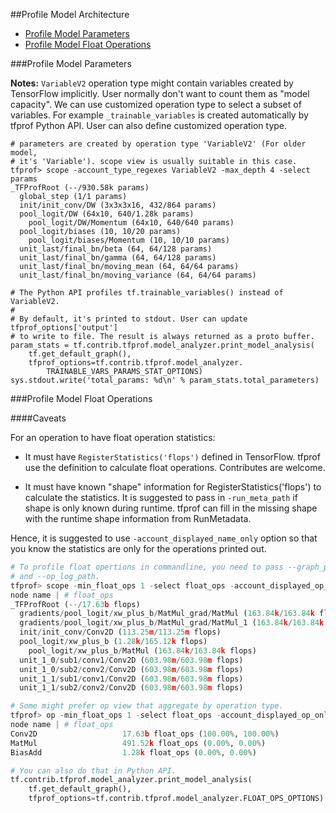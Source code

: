 ##Profile Model Architecture

* [Profile Model Parameters](#profile-model-parameters)
* [Profile Model Float Operations](#profile-model-float-operations)

###Profile Model Parameters

<b>Notes:</b>
`VariableV2` operation type might contain variables created by TensorFlow
implicitly. User normally don't want to count them as "model capacity".
We can use customized operation type to select a subset of variables.
For example `_trainable_variables` is created automatically by tfprof Python
API. User can also define customized operation type.

```
# parameters are created by operation type 'VariableV2' (For older model,
# it's 'Variable'). scope view is usually suitable in this case.
tfprof> scope -account_type_regexes VariableV2 -max_depth 4 -select params
_TFProfRoot (--/930.58k params)
  global_step (1/1 params)
  init/init_conv/DW (3x3x3x16, 432/864 params)
  pool_logit/DW (64x10, 640/1.28k params)
    pool_logit/DW/Momentum (64x10, 640/640 params)
  pool_logit/biases (10, 10/20 params)
    pool_logit/biases/Momentum (10, 10/10 params)
  unit_last/final_bn/beta (64, 64/128 params)
  unit_last/final_bn/gamma (64, 64/128 params)
  unit_last/final_bn/moving_mean (64, 64/64 params)
  unit_last/final_bn/moving_variance (64, 64/64 params)

# The Python API profiles tf.trainable_variables() instead of VariableV2.
#
# By default, it's printed to stdout. User can update tfprof_options['output']
# to write to file. The result is always returned as a proto buffer.
param_stats = tf.contrib.tfprof.model_analyzer.print_model_analysis(
    tf.get_default_graph(),
    tfprof_options=tf.contrib.tfprof.model_analyzer.
        TRAINABLE_VARS_PARAMS_STAT_OPTIONS)
sys.stdout.write('total_params: %d\n' % param_stats.total_parameters)
```

###Profile Model Float Operations

####Caveats

For an operation to have float operation statistics:

* It must have `RegisterStatistics('flops')` defined in TensorFlow. tfprof
use the definition to calculate float operations. Contributes are welcome.

* It must have known "shape" information for RegisterStatistics('flops')
to calculate the statistics. It is suggested to pass in `-run_meta_path` if
shape is only known during runtime. tfprof can fill in the missing shape with
the runtime shape information from RunMetadata.

Hence, it is suggested to use `-account_displayed_name_only`
option so that you know the statistics are only for the operations printed out.


```python
# To profile float opertions in commandline, you need to pass --graph_path
# and --op_log_path.
tfprof> scope -min_float_ops 1 -select float_ops -account_displayed_op_only
node name | # float_ops
_TFProfRoot (--/17.63b flops)
  gradients/pool_logit/xw_plus_b/MatMul_grad/MatMul (163.84k/163.84k flops)
  gradients/pool_logit/xw_plus_b/MatMul_grad/MatMul_1 (163.84k/163.84k flops)
  init/init_conv/Conv2D (113.25m/113.25m flops)
  pool_logit/xw_plus_b (1.28k/165.12k flops)
    pool_logit/xw_plus_b/MatMul (163.84k/163.84k flops)
  unit_1_0/sub1/conv1/Conv2D (603.98m/603.98m flops)
  unit_1_0/sub2/conv2/Conv2D (603.98m/603.98m flops)
  unit_1_1/sub1/conv1/Conv2D (603.98m/603.98m flops)
  unit_1_1/sub2/conv2/Conv2D (603.98m/603.98m flops)

# Some might prefer op view that aggregate by operation type.
tfprof> op -min_float_ops 1 -select float_ops -account_displayed_op_only -order_by float_ops
node name | # float_ops
Conv2D                   17.63b float_ops (100.00%, 100.00%)
MatMul                   491.52k float_ops (0.00%, 0.00%)
BiasAdd                  1.28k float_ops (0.00%, 0.00%)

# You can also do that in Python API.
tf.contrib.tfprof.model_analyzer.print_model_analysis(
    tf.get_default_graph(),
    tfprof_options=tf.contrib.tfprof.model_analyzer.FLOAT_OPS_OPTIONS)
```
